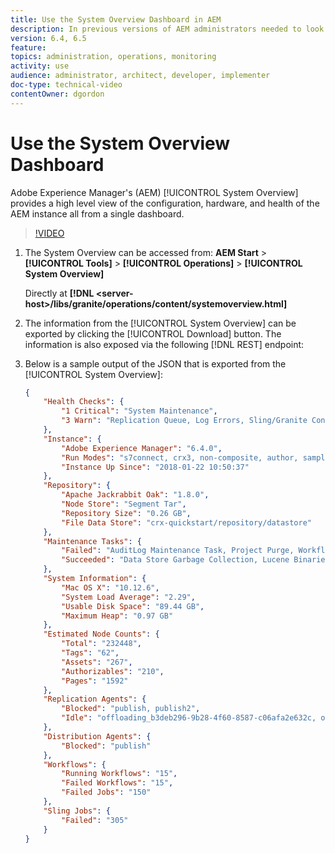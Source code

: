 ```yaml
---
title: Use the System Overview Dashboard in AEM
description: In previous versions of AEM administrators needed to look at several locations in order to get a full picture of the AEM instance. The System Overview aims to solve this by providing a high level view of the configuration, hardware, and health of the AEM instance all from a single dashboard.
version: 6.4, 6.5
feature: 
topics: administration, operations, monitoring
activity: use
audience: administrator, architect, developer, implementer
doc-type: technical-video
contentOwner: dgordon
---
```


# Use the System Overview Dashboard

Adobe Experience Manager's (AEM) [!UICONTROL System Overview] provides a high level view of the configuration, hardware, and health of the AEM instance all from a single dashboard.

>[!VIDEO](https://video.tv.adobe.com/v/21340?quality=12)

1. The System Overview can be accessed from: **AEM Start** &gt; **[!UICONTROL Tools]** &gt; **[!UICONTROL Operations]** &gt; **[!UICONTROL System Overview]**

   Directly at **[!DNL &lt;server-host&gt;/libs/granite/operations/content/systemoverview.html]**

1. The information from the [!UICONTROL System Overview] can be exported by clicking the [!UICONTROL Download] button. The information is also exposed via the following [!DNL REST] endpoint:
1. Below is a sample output of the JSON that is exported from the [!UICONTROL System Overview]:

   ```json
   {
       "Health Checks": {
           "1 Critical": "System Maintenance",
           "3 Warn": "Replication Queue, Log Errors, Sling/Granite Content Access Check"
       },
       "Instance": {
           "Adobe Experience Manager": "6.4.0",
           "Run Modes": "s7connect, crx3, non-composite, author, samplecontent, crx3tar",
           "Instance Up Since": "2018-01-22 10:50:37"
       },
       "Repository": {
           "Apache Jackrabbit Oak": "1.8.0",
           "Node Store": "Segment Tar",
           "Repository Size": "0.26 GB",
           "File Data Store": "crx-quickstart/repository/datastore"
       },
       "Maintenance Tasks": {
           "Failed": "AuditLog Maintenance Task, Project Purge, Workflow Purge",
           "Succeeded": "Data Store Garbage Collection, Lucene Binaries Cleanup, Revision Clean Up, Version Purge, Purge of ad-hoc tasks"
       },
       "System Information": {
           "Mac OS X": "10.12.6",
           "System Load Average": "2.29",
           "Usable Disk Space": "89.44 GB",
           "Maximum Heap": "0.97 GB"
       },
       "Estimated Node Counts": {
           "Total": "232448",
           "Tags": "62",
           "Assets": "267",
           "Authorizables": "210",
           "Pages": "1592"
       },
       "Replication Agents": {
           "Blocked": "publish, publish2",
           "Idle": "offloading_b3deb296-9b28-4f60-8587-c06afa2e632c, offloading_outbox, offloading_reverse_b3deb296-9b28-4f60-8587-c06afa2e632c, publish_reverse, scene7, screens, screens2, test_and_target"
       },
       "Distribution Agents": {
           "Blocked": "publish"
       },
       "Workflows": {
           "Running Workflows": "15",
           "Failed Workflows": "15",
           "Failed Jobs": "150"
       },
       "Sling Jobs": {
           "Failed": "305"
       }
   }
   ```
